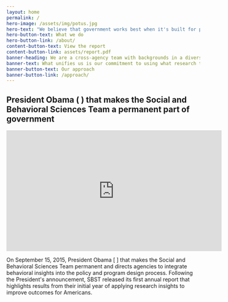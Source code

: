 ```yaml
---
layout: home
permalink: /
hero-image: /assets/img/potus.jpg
hero-text: "We believe that government works best when it's built for people. "
hero-button-text: What we do
hero-button-link: /about/
content-button-text: View the report
content-button-link: assets/report.pdf
banner-heading: We are a cross-agency team with backgrounds in a diversity of fields, including psychology, economics, policy,  law, medicine, statistics, and political science.
banner-text: What unifies us is our commitment to using what research tells us about how people make decisions to better serve Americans and improve government efficiency.
banner-button-text: Our approach
banner-button-link: /approach/
---
```

## President Obama ( ) that makes the Social and Behavioral Sciences Team a permanent part of government

<iframe width="560" height="315" src="https://www.youtube.com/embed/{{ page.hero-youtube-id }}" frameborder="0" allowfullscreen></iframe>

On September 15, 2015, President Obama [ ] that makes the Social and Behavioral Sciences Team permanent and directs agencies to integrate behavioral insights into the policy and program design process. Following the President's announcement, SBST released its first annual report that highlights results from their initial year of applying research insights to improve outcomes for Americans.
